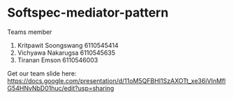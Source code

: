# Softspec-mediator-pattern
Teams member
1. Kritpawit Soongswang 6110545414
2. Vichyawa   Nakarugsa 	6110545635
3. Tiranan	 Emson 		6110546003

Get our team slide here: 
https://docs.google.com/presentation/d/11oM5QFBHI1SzAXOTt_xe36iVInMflG54HNvNbD01huc/edit?usp=sharing
